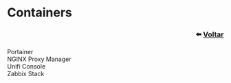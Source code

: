 <div align="left">

# Containers

<div align="right">

### ⬅️ [Voltar](/README.md)

</div>

</div>

Portainer  
NGINX Proxy Manager  
Unifi Console  
Zabbix Stack
